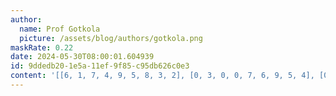 ```yaml
---
author:
  name: Prof Gotkola
  picture: /assets/blog/authors/gotkola.png
maskRate: 0.22
date: 2024-05-30T08:00:01.604939
id: 9ddedb20-1e5a-11ef-9f85-c95db626c0e3
content: '[[6, 1, 7, 4, 9, 5, 8, 3, 2], [0, 3, 0, 0, 7, 6, 9, 5, 4], [0, 4, 9, 3, 8, 2, 7, 1, 6], [0, 0, 5, 0, 2, 4, 1, 9, 7], [0, 2, 0, 8, 3, 9, 4, 6, 5], [4, 9, 0, 7, 5, 1, 3, 2, 0], [0, 7, 2, 5, 1, 8, 0, 0, 3], [8, 5, 0, 9, 6, 3, 2, 7, 0], [1, 6, 0, 2, 4, 7, 5, 8, 9]]'
---
```

